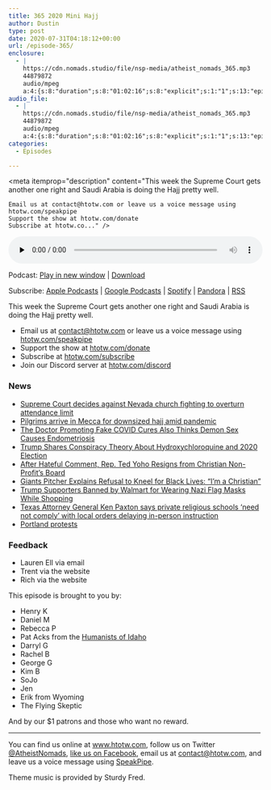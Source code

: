 ```yaml
---
title: 365 2020 Mini Hajj
author: Dustin
type: post
date: 2020-07-31T04:18:12+00:00
url: /episode-365/
enclosure:
  - |
    https://cdn.nomads.studio/file/nsp-media/atheist_nomads_365.mp3
    44879872
    audio/mpeg
    a:4:{s:8:"duration";s:8:"01:02:16";s:8:"explicit";s:1:"1";s:13:"episode_title";s:14:"2020 Mini Hajj";s:10:"episode_no";s:3:"365";}
audio_file:
  - |
    https://cdn.nomads.studio/file/nsp-media/atheist_nomads_365.mp3
    44879872
    audio/mpeg
    a:4:{s:8:"duration";s:8:"01:02:16";s:8:"explicit";s:1:"1";s:13:"episode_title";s:14:"2020 Mini Hajj";s:10:"episode_no";s:3:"365";}
categories:
  - Episodes

---
```

<div itemscope itemtype="http://schema.org/AudioObject">
  <meta itemprop="name" content="365 2020 Mini Hajj" />
  
  <meta itemprop="uploadDate" content="2020-07-30T22:18:12-06:00" />
  
  <meta itemprop="encodingFormat" content="audio/mpeg" />
  
  <meta itemprop="duration" content="PT1H02M16S" />
  
  <meta itemprop="description" content="This week the Supreme Court gets another one right and Saudi Arabia is doing the Hajj pretty well.



 	Email us at contact@htotw.com or leave us a voice message using htotw.com/speakpipe
 	Support the show at htotw.com/donate
 	Subscribe at htotw.co..." />
  
  <meta itemprop="contentUrl" content="https://dts.podtrac.com/redirect.mp3/cdn.nomads.studio/file/nsp-media/atheist_nomads_365.mp3" />
  
  <meta itemprop="contentSize" content="42.8" />
  </p> 
  
  <div class="powerpress_player" id="powerpress_player_8628">
    <audio class="wp-audio-shortcode" id="audio-4490-372" preload="none" style="width: 100%;" controls="controls"><source type="audio/mpeg" src="https://dts.podtrac.com/redirect.mp3/cdn.nomads.studio/file/nsp-media/atheist_nomads_365.mp3?_=372" /><a href="https://dts.podtrac.com/redirect.mp3/cdn.nomads.studio/file/nsp-media/atheist_nomads_365.mp3">https://dts.podtrac.com/redirect.mp3/cdn.nomads.studio/file/nsp-media/atheist_nomads_365.mp3</a></audio>
  </div>
</div>

<p class="powerpress_links powerpress_links_mp3">
  Podcast: <a href="https://dts.podtrac.com/redirect.mp3/cdn.nomads.studio/file/nsp-media/atheist_nomads_365.mp3" class="powerpress_link_pinw" target="_blank" title="Play in new window" onclick="return powerpress_pinw('https://htotw.com/?powerpress_pinw=4490-podcast');" rel="nofollow">Play in new window</a> | <a href="https://dts.podtrac.com/redirect.mp3/cdn.nomads.studio/file/nsp-media/atheist_nomads_365.mp3" class="powerpress_link_d" title="Download" rel="nofollow" download="atheist_nomads_365.mp3">Download</a>
</p>

<p class="powerpress_links powerpress_subscribe_links">
  Subscribe: <a href="https://podcasts.apple.com/us/podcast/humanists-take-on-the-world/id530050098?mt=2&ls=1" class="powerpress_link_subscribe powerpress_link_subscribe_itunes" target="_blank" title="Subscribe on Apple Podcasts" rel="nofollow">Apple Podcasts</a> | <a href="https://www.google.com/podcasts?feed=aHR0cDovL2F0aGVpc3Rub21hZHMubGlic3luLmNvbS9yc3M%3D" class="powerpress_link_subscribe powerpress_link_subscribe_googleplay" target="_blank" title="Subscribe on Google Podcasts" rel="nofollow">Google Podcasts</a> | <a href="https://open.spotify.com/show/3LzK2xZGike6Tc1GEMtMbr?si=LieN9SNuTpq96smuaUsH8A" class="powerpress_link_subscribe powerpress_link_subscribe_spotify" target="_blank" title="Subscribe on Spotify" rel="nofollow">Spotify</a> | <a href="https://www.pandora.com/podcast/atheist-nomads/PC:10122?corr=62071012&part=ug" class="powerpress_link_subscribe powerpress_link_subscribe_pandora" target="_blank" title="Subscribe on Pandora" rel="nofollow">Pandora</a> | <a href="https://htotw.com/feed/podcast/" class="powerpress_link_subscribe powerpress_link_subscribe_rss" target="_blank" title="Subscribe via RSS" rel="nofollow">RSS</a>
</p>

This week the Supreme Court gets another one right and Saudi Arabia is doing the Hajj pretty well.

<!--more-->

  * Email us at <a href="mailto:contact@htotw.com” target=" rel="noopener noreferrer">contact@htotw.com</a> or leave us a voice message using <a href="https://htotw.com/speakpipe" target="_blank" rel="noopener noreferrer">htotw.com/speakpipe</a>
  * Support the show at <a href="https://htotw.com/donate" target="_blank" rel="payment noopener noreferrer">htotw.com/donate</a>
  * Subscribe at <a href="https://htotw.com/subscribe" target="_blank" rel="noopener noreferrer">htotw.com/subscribe</a>
  * Join our Discord server at <a href="https://htotw.com/discord" target="_blank" rel="noopener noreferrer">htotw.com/discord</a>

### News

  * [Supreme Court decides against Nevada church fighting to overturn attendance limit][1]
  * [Pilgrims arrive in Mecca for downsized hajj amid pandemic][2]
  * [The Doctor Promoting Fake COVID Cures Also Thinks Demon Sex Causes Endometriosis][3]
  * [Trump Shares Conspiracy Theory About Hydroxychloroquine and 2020 Election][4]
  * [After Hateful Comment, Rep. Ted Yoho Resigns from Christian Non-Profit’s Board][5]
  * [Giants Pitcher Explains Refusal to Kneel for Black Lives: “I’m a Christian”][6]
  * [Trump Supporters Banned by Walmart for Wearing Nazi Flag Masks While Shopping][7]
  * [Texas Attorney General Ken Paxton says private religious schools ‘need not comply’ with local orders delaying in-person instruction][8]
  * [Portland protests][9]

### Feedback

  * Lauren Ell via email
  * Trent via the website
  * Rich via the website

This episode is brought to you by:

  * Henry K
  * Daniel M
  * Rebecca P
  * Pat Acks from the <a href="https://www.humanistsofidaho.org" target="_blank" rel="noopener noreferrer">Humanists of Idaho</a>
  * Darryl G
  * Rachel B
  * George G
  * Kim B
  * SoJo
  * Jen
  * Erik from Wyoming
  * The Flying Skeptic

And by our $1 patrons and those who want no reward.

<hr width="500" />

You can find us online at <a href="https://www.htotw.com/" target="_blank" rel="noopener noreferrer">www.htotw.com</a>, follow us on Twitter <a href="https://twitter.com/AtheistNomads" target="_blank" rel="noopener noreferrer">@AtheistNomads</a>, <a href="https://htotw.com/facebook" target="_blank" rel="noopener noreferrer">like us on Facebook</a>, email us at <contact@htotw.com>, and leave us a voice message using <a href="https://htotw.com/speakpipe" target="_blank" rel="noopener noreferrer">SpeakPipe</a>.

Theme music is provided by Sturdy Fred.

 [1]: https://www.cnn.com/2020/07/24/politics/supreme-court-nevada-church/index.html
 [2]: https://religionnews.com/2020/07/28/pilgrims-arrive-in-mecca-for-downsized-hajj-amid-pandemic/
 [3]: https://friendlyatheist.patheos.com/2020/07/28/the-doctor-promoting-fake-covid-cures-also-thinks-demon-sex-causes-endometriosis/
 [4]: https://www.newsweek.com/donald-trump-hydroxychloroquine-election-1520878
 [5]: https://friendlyatheist.patheos.com/2020/07/26/after-hateful-comment-rep-ted-yoho-resigns-from-christian-non-profits-board/
 [6]: https://friendlyatheist.patheos.com/2020/07/25/giants-pitcher-explains-refusal-to-kneel-for-black-lives-im-a-christian/
 [7]: https://www.newsweek.com/trump-supporters-banned-walmart-nazi-flag-masks-1520538
 [8]: https://www.dallasnews.com/news/education/2020/07/17/texas-attorney-general-ken-paxton-says-private-religious-schools-need-not-comply-to-local-health-orders-delaying-in-person-instruction/
 [9]: https://www.wired.com/story/portland-protests-online/